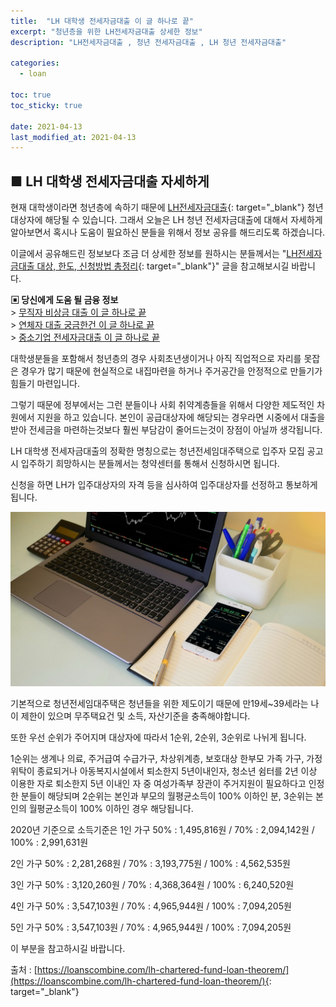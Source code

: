 ```yaml
---
title:  "LH 대학생 전세자금대출 이 글 하나로 끝"
excerpt: "청년층을 위한 LH전세자금대출 상세한 정보"
description: "LH전세자금대출 , 청년 전세자금대출 , LH 청년 전세자금대출"

categories:
  - loan

toc: true
toc_sticky: true
 
date: 2021-04-13
last_modified_at: 2021-04-13
---
```

## ■ LH 대학생 전세자금대출 자세하게  
현재 대학생이라면 청년층에 속하기 때문에 [LH전세자금대출](https://loanscombine.com/lh-chartered-fund-loan-theorem/){: target="_blank"} 청년 대상자에 해당될 수 있습니다. 그래서 오늘은 LH 청년 전세자금대출에 대해서 자세하게 알아보면서 혹시나 도움이 필요하신 분들을 위해서 정보 공유를 해드리도록 하겠습니다.

이글에서 공유해드린 정보보다 조금 더 상세한 정보를 원하시는 분들께서는 "[LH전세자금대출 대상, 한도, 신청방법 총정리](https://loanscombine.com/lh-chartered-fund-loan-theorem/){: target="_blank"}" 글을 참고해보시길 바랍니다.

**▣ 당신에게 도움 될 금융 정보**  
\> [무직자 비상금 대출 이 글 하나로 끝](https://loanscombine.github.io/loan/1/)  
\> [연체자 대출 궁금한건 이 글 하나로 끝](https://loanscombine.github.io/loan/2/)  
\> [중소기업 전세자금대출 이 글 하나로 끝](https://loanscombine.github.io/loan/3/)

대학생분들을 포함해서 청년층의 경우 사회초년생이거나 아직 직업적으로 자리를 못잡은 경우가 많기 때문에 현실적으로 내집마련을 하거나 주거공간을 안정적으로 만들기가 힘들기 마련입니다.

그렇기 때문에 정부에서는 그런 분들이나 사회 취약계층들을 위해서 다양한 제도적인 차원에서 지원을 하고 있습니다. 본인이 공급대상자에 해당되는 경우라면 시중에서 대출을 받아 전세금을 마련하는것보다 훨씬 부담감이 줄어드는것이 장점이 아닐까 생각됩니다.

LH 대학생 전세자금대출의 정확한 명칭으로는 청년전세임대주택으로 입주자 모집 공고 시 입주하기 희망하시는 분들께서는 청약센터를 통해서 신청하시면 됩니다.

신청을 하면 LH가 입주대상자의 자격 등을 심사하여 입주대상자를 선정하고 통보하게 됩니다.

<p style="text-align: center;"><img src="/assets/images/pt_img/21-04-13/1.jpg" title="LH 대학생 전세자금대출 이 글 하나로 끝" alt="LH 대학생 전세자금대출 이미지"></p>

기본적으로 청년전세임대주택은 청년들을 위한 제도이기 때문에 만19세~39세라는 나이 제한이 있으며 무주택요건 및 소득, 자산기준을 충족해야합니다.

또한 우선 순위가 주어지며 대상자에 따라서 1순위, 2순위, 3순위로 나뉘게 됩니다.

1순위는 생계나 의료, 주거급여 수급가구, 차상위계층, 보호대상 한부모 가족 가구, 가정위탁이 종료되거나 아동복지시설에서 퇴소한지 5년이내인자, 청소년 쉼터를 2년 이상 이용한 자로 퇴소한지 5년 이내인 자 중 여성가족부 장관이 주거지원이 필요하다고 인정한 분들이 해당되며 2순위는 본인과 부모의 월평균소득이 100% 이하인 분, 3순위는 본인의 월평균소득이 100% 이하인 경우 해당됩니다.

2020년 기준으로 소득기준은
1인 가구
50% : 1,495,816원 / 70% : 2,094,142원 / 100% : 2,991,631원

2인 가구
50% : 2,281,268원 / 70% : 3,193,775원 / 100% : 4,562,535원

3인 가구
50% : 3,120,260원 / 70% : 4,368,364원 / 100% : 6,240,520원

4인 가구
50% : 3,547,103원 / 70% : 4,965,944원 / 100% : 7,094,205원

5인 가구
50% : 3,547,103원 / 70% : 4,965,944원 / 100% : 7,094,205원

이 부분을 참고하시길 바랍니다.

출처 : [https://loanscombine.com/lh-chartered-fund-loan-theorem/](https://loanscombine.com/lh-chartered-fund-loan-theorem/){: target="_blank"}
